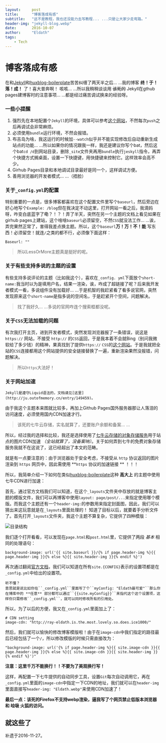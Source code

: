 ```yaml
---
layout:     post
title:      "博客落成有感"
subtitle:   "这不是教程，我也还没能力去写教程... ...只是让大家少走弯路。"
header-img: "jekyll-blog.webp"
date:       2016-10-07
author:     "Eldath"
tags:
    - Tech
---
```


# 博客落成有感

在和[Jekyll](http://jekyllcn.com/)和[huxblog-boilerplate](https://github.com/Huxpro/huxblog-boilerplate)苦苦纠缠了两天半之后... ...我的博客 **终！于！落！成！** 了！喜大普奔啊！
咳咳... ...所以我稍稍谈谈用 ~~该死的~~ Jekyll在gthub pages建博客时的注意事项... ...都是经过痛苦调试换来的经验呀。

### 一些小提醒

1. 强烈先在本地配置个``Jekyll``的环境，具体可以参考[这个网站](http://jekyll-windows.juthilo.com/)，不然每次``push``之后再调试会非常麻烦。
2. 必须使用``bundle``运行环境，不然会报错。
3. 布吉岛为啥，我这运行的时候加``--watch``似乎并不能实现修改后自动重新生成站点的功能... ...所以如果你的情况跟我一样，我还是建议你写个bat，然后这个bat``cd /d``到网站目录，删除``_site``文件夹再用``bundle``执行``jeskyll``指令，再弄个快捷方式搁桌面，设置一下快捷键，用快捷键来控制它。这样效率会高不少。
4. Girhub Pages目录和本地调试目录最好是同一个，这样调试方便。
5. 善用浏览器的开发者模式... ...（捂脸）

### 关于``_config.yml``的配置

特别重要的一点是，很多博客都喜欢在这个配置文件里写个``baseurl``，然后旁边在好心地写个``Example: /blog``但在我决定不动这里，打开网站一看之后，我滴妈呀，咋变白底蓝字了嘞？！？！弄了半天，突然在另一个主题的文档上看见如果在girhub pages上建站，这个啥啥``baseurl``必须留空，不然``CSS``就没法工作... ...诶，弄完果然正常了，害得我差点换主题。所以，这个``baseurl``**万！万！不！能** 写东西！必须留空！就连``/``之类的都不行，必须像下面这样：

    Baseurl: ""

> 所以LessOrMore主题真是挺好的呢。

### 关于有些支持多说的主题的设置

有些支持多说评论的主题（比如我这个），喜欢在``_config. yml``下面放个``short-name:``我当时以为是填用户名，结果一渲染，诶，咋成了超链接了呢？后来我开发者模式一看，多说组件没有加载好... ...于是机智的我赶紧看了看多说官网，突然发现原来这个``short-name``是指多说的空间名，于是赶紧开个空间，问题解决。

> 找了我好久... ...多说的官网咋连个搜索框都没呢。

### 关于``CSS``无法加载的问题

有次我打开主页，进到开发者模式，突然发现浏览器报了一条错误，说这是 ``https://`` 网站，不接受 ``http://`` 的``CSS``返回，于是我本着不会就Bing（别问我微软给了多少钱）的精神，果真找到了提供``https://`` ``CSS``的[这个网站](http://www.staticfile.org/)。于是我就把全站的``CSS``连接都用这个网站提供的安全链接替换了一遍，重新渲染果然没报错，问题解决。

> 所以``https``大法好！

### 关于网站加速

    Jekyll是遵守Liquid语法的，文档请见[这里](http://ju.outofmemory.cn/entry/149459)。

由于我这个主题本来图就比较多，再加上Github Pages国外服务器那让人落泪的访问速度，必须使用国内CDN加速才行。

> 该死的七牛云存储，实名就算了，还要账户余额和备案... ...

所以，经过我的选择和比较，我还是选择使用了[七牛云存储的对象存储服务](http://www.qiniu.com/)用于站点的图片CDN加速 *（全站就算了，没备案呐）*。关于如何弄到七牛的免费对象存储服务我就不在这说了，这已经超出了本文的范畴。

就是有一点要注意的：由于浏览器处于安全考虑，不接受从 ``http`` 协议返回的图片渲染到 ``https`` 网页中，因此需使用 **``https`` 协议的加速链接 ** ！！！

所以，我简单介绍一下如何在类似[huxblog-boilerplate](https://github.com/Huxpro/huxblog-boilerplate)这种 **高大上** 的主题中使用七牛CDN进行加速：

首先，通过官方文档我们可以知道，在这个``_layouts``文件夹中存放的就是博客主题的模版文件，我们可以再博客中使用``layout: page/post/...``来指定使用哪个模版。而我这个主题还有一个``header-img:``的参数用来指定封面图，因此，我们可以猜出来这玩意就是在``_layouts``里面处理的！
知道了目标以后，就要着手分析文件了。首先打开``_layouts``文件夹，我这个主题不算复杂，它提供了四种模版：

![目录结构](https://oh8y59tfn.qnssl.com/in-post/something-about-my-new-blog/2016-10-07_11-17-15.webp)

我们逐个打开看看，可以发现在``page.html``和``post.html``里，它提供了两段 *基本* 相同的处理语句：

```
background-image: url('{{ site.baseurl }}/{% if page.header-img %}{{ page.header-img }}{% else %}{{ site.header-img }}{% endif %}')
```

再次通过翻阅[官方文档](http://jekyllcn.com/docs/index/)，我们可以知道在所有``site.{CONFIG}``表示的设置项都是在``_config.yml``中给出的设置项。

    听不懂？
    意思就是说比如你在``_config.yml``里面写了个``myConfig: "Eldath最可爱"``那么你在博库中的 **任意** 部分都可以通过``{{site.myConfig}}``来指代这个这个设置项，这样你只需修改``_config.yml``，就可以同时修改所有的引用处。

所以，为了以后的方便，我又在``_config.yml``里面加上了：

```
# CDN setting
image-cdn: "http://ray-eldath.is.the.most.lovely.so.does.ice1000/"
```

然后，我们就可以愉快的修改博客模版啦！由于在``image-cdn``中我们指定的路径最后已经包括了一个``/``，所以修改模版的时候只需直接改为：

```
"background-image: url('{% if page.header-img %}{{ site.image-cdn }}{{ page.header-img }}{% else %}{{ site.image-cdn }}{{ site.header-img }}{% endif %}')"
```

**注意：这里千万不能换行！！不要为了美观换行写！**

这样，再配置一下七牛提供的自动同步工具，设置``Git``每次自动调用它，再在``_config.yml``里面的``image-cdn``中指定一下CDN的地址，我们就可以在``header-img``里面直接写``header-img: "Eldath.webp"``来使用CDN加速了！

 **最后一点：该死的Firefox不支持webp渲染，逼我写了个网页禁止低版本浏览器和 ~~垃圾~~ 火狐的访问。**

## 就这些了

补遗于2016-11-27。
